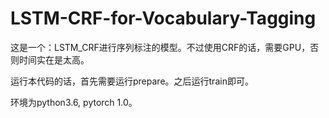 # LSTM-CRF-for-Vocabulary-Tagging

这是一个：LSTM_CRF进行序列标注的模型。不过使用CRF的话，需要GPU，否则时间实在是太高。

运行本代码的话，首先需要运行prepare。之后运行train即可。

环境为python3.6, pytorch 1.0。

